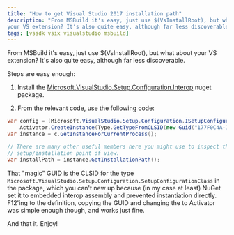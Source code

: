 ```yaml
---
title: "How to get Visual Studio 2017 installation path"
description: "From MSBuild it's easy, just use $(VsInstallRoot), but what about 
your VS extension? It's also quite easy, although far less discoverable..."
tags: [vssdk vsix visualstudio msbuild]
---
```


From MSBuild it's easy, just use $(VsInstallRoot), but what about 
your VS extension? It's also quite easy, although far less discoverable.

Steps are easy enough:

1. Install the [Microsoft.VisualStudio.Setup.Configuration.Interop](https://www.nuget.org/packages/Microsoft.VisualStudio.Setup.Configuration.Interop/) 
   nuget package.

2. From the relevant code, use the following code:

```csharp
var config = (Microsoft.VisualStudio.Setup.Configuration.ISetupConfiguration2)
    Activator.CreateInstance(Type.GetTypeFromCLSID(new Guid("177F0C4A-1CD3-4DE7-A32C-71DBBB9FA36D")));
var instance = c.GetInstanceForCurrentProcess();

// There are many other useful members here you might use to inspect the current VS from a 
// setup/installation point of view.
var installPath = instance.GetInstallationPath();
```

That "magic" GUID is the CLSID for the type `Microsoft.VisualStudio.Setup.Configuration.SetupConfigurationClass` in 
the package, which you can't new up because (in my case at least) NuGet set it to embedded interop assembly and 
prevented instantiation directly. F12'ing to the definition, copying the GUID and changing the to Activator was 
simple enough though, and works just fine.

And that it. Enjoy!